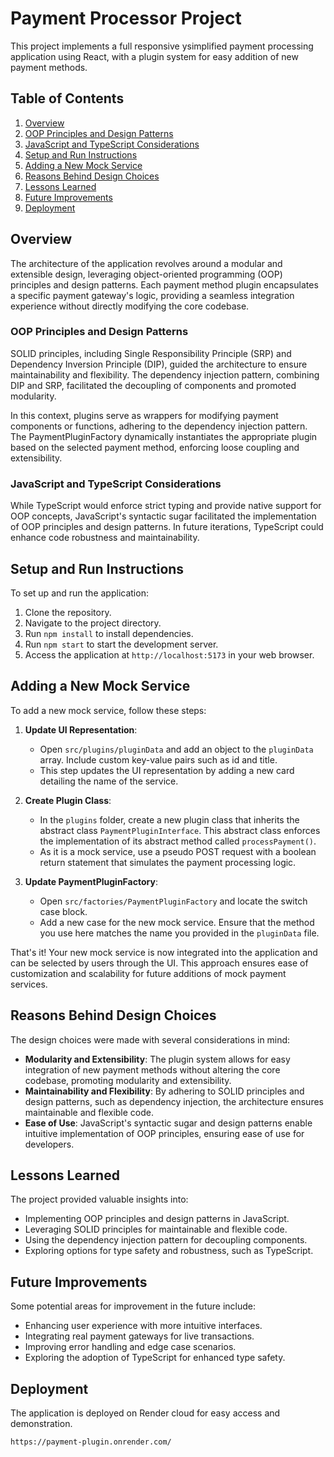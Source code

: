 # Payment Processor Project

This project implements a full responsive ysimplified payment processing application using React, with a plugin system for easy addition of new payment methods.

## Table of Contents
1. [Overview](#overview)
2. [OOP Principles and Design Patterns](#oop-principles-and-design-patterns)
3. [JavaScript and TypeScript Considerations](#javascript-and-typescript-considerations)
4. [Setup and Run Instructions](#setup-and-run-instructions)
5. [Adding a New Mock Service](#adding-a-new-mock-service)
6. [Reasons Behind Design Choices](#reasons-behind-design-choices)
7. [Lessons Learned](#lessons-learned)
8. [Future Improvements](#future-improvements)
9. [Deployment](#deployment)

## Overview

The architecture of the application revolves around a modular and extensible design, leveraging object-oriented programming (OOP) principles and design patterns. Each payment method plugin encapsulates a specific payment gateway's logic, providing a seamless integration experience without directly modifying the core codebase.

### OOP Principles and Design Patterns

SOLID principles, including Single Responsibility Principle (SRP) and Dependency Inversion Principle (DIP), guided the architecture to ensure maintainability and flexibility. The dependency injection pattern, combining DIP and SRP, facilitated the decoupling of components and promoted modularity.

In this context, plugins serve as wrappers for modifying payment components or functions, adhering to the dependency injection pattern. The PaymentPluginFactory dynamically instantiates the appropriate plugin based on the selected payment method, enforcing loose coupling and extensibility.

### JavaScript and TypeScript Considerations

While TypeScript would enforce strict typing and provide native support for OOP concepts, JavaScript's syntactic sugar facilitated the implementation of OOP principles and design patterns. In future iterations, TypeScript could enhance code robustness and maintainability.

## Setup and Run Instructions

To set up and run the application:

1. Clone the repository.
2. Navigate to the project directory.
3. Run `npm install` to install dependencies.
4. Run `npm start` to start the development server.
5. Access the application at `http://localhost:5173` in your web browser.

## Adding a New Mock Service

To add a new mock service, follow these steps:

1. **Update UI Representation**: 
   - Open `src/plugins/pluginData` and add an object to the `pluginData` array. Include custom key-value pairs such as id and title.
   - This step updates the UI representation by adding a new card detailing the name of the service.

2. **Create Plugin Class**:
   - In the `plugins` folder, create a new plugin class that inherits the abstract class `PaymentPluginInterface`. This abstract class enforces the implementation of its abstract method called `processPayment()`.
   - As it is a mock service, use a pseudo POST request with a boolean return statement that simulates the payment processing logic.

3. **Update PaymentPluginFactory**:
   - Open `src/factories/PaymentPluginFactory` and locate the switch case block.
   - Add a new case for the new mock service. Ensure that the method you use here matches the name you provided in the `pluginData` file.

That's it! Your new mock service is now integrated into the application and can be selected by users through the UI. This approach ensures ease of customization and scalability for future additions of mock payment services.

## Reasons Behind Design Choices

The design choices were made with several considerations in mind:

- **Modularity and Extensibility**: The plugin system allows for easy integration of new payment methods without altering the core codebase, promoting modularity and extensibility.
- **Maintainability and Flexibility**: By adhering to SOLID principles and design patterns, such as dependency injection, the architecture ensures maintainable and flexible code.
- **Ease of Use**: JavaScript's syntactic sugar and design patterns enable intuitive implementation of OOP principles, ensuring ease of use for developers.

## Lessons Learned

The project provided valuable insights into:

- Implementing OOP principles and design patterns in JavaScript.
- Leveraging SOLID principles for maintainable and flexible code.
- Using the dependency injection pattern for decoupling components.
- Exploring options for type safety and robustness, such as TypeScript.

## Future Improvements

Some potential areas for improvement in the future include:

- Enhancing user experience with more intuitive interfaces.
- Integrating real payment gateways for live transactions.
- Improving error handling and edge case scenarios.
- Exploring the adoption of TypeScript for enhanced type safety.

## Deployment

The application is deployed on Render cloud for easy access and demonstration.

```
https://payment-plugin.onrender.com/
```